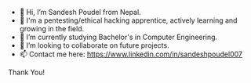 - 👋 Hi, I’m Sandesh Poudel from Nepal.
- 👀 I'm a pentesting/ethical hacking apprentice, actively learning and growing in the field.
- 🌱 I’m currently studying Bachelor's in Computer Engineering.
- 💞️ I’m looking to collaborate on future projects.
- 📫 Contact me here: https://www.linkedin.com/in/sandeshpoudel007

Thank You!
